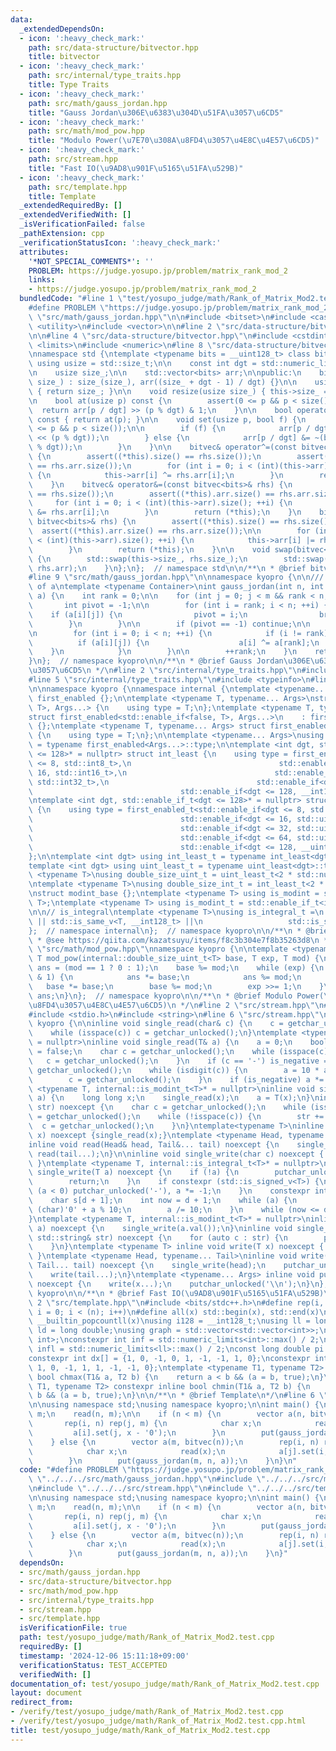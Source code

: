```yaml
---
data:
  _extendedDependsOn:
  - icon: ':heavy_check_mark:'
    path: src/data-structure/bitvector.hpp
    title: bitvector
  - icon: ':heavy_check_mark:'
    path: src/internal/type_traits.hpp
    title: Type Traits
  - icon: ':heavy_check_mark:'
    path: src/math/gauss_jordan.hpp
    title: "Gauss Jordan\u306E\u6383\u304D\u51FA\u3057\u6CD5"
  - icon: ':heavy_check_mark:'
    path: src/math/mod_pow.hpp
    title: "Modulo Power(\u7E70\u308A\u8FD4\u3057\u4E8C\u4E57\u6CD5)"
  - icon: ':heavy_check_mark:'
    path: src/stream.hpp
    title: "Fast IO(\u9AD8\u901F\u5165\u51FA\u529B)"
  - icon: ':heavy_check_mark:'
    path: src/template.hpp
    title: Template
  _extendedRequiredBy: []
  _extendedVerifiedWith: []
  _isVerificationFailed: false
  _pathExtension: cpp
  _verificationStatusIcon: ':heavy_check_mark:'
  attributes:
    '*NOT_SPECIAL_COMMENTS*': ''
    PROBLEM: https://judge.yosupo.jp/problem/matrix_rank_mod_2
    links:
    - https://judge.yosupo.jp/problem/matrix_rank_mod_2
  bundledCode: "#line 1 \"test/yosupo_judge/math/Rank_of_Matrix_Mod2.test.cpp\"\n\
    #define PROBLEM \"https://judge.yosupo.jp/problem/matrix_rank_mod_2\"\n#line 2\
    \ \"src/math/gauss_jordan.hpp\"\n\n#include <bitset>\n#include <cassert>\n#include\
    \ <utility>\n#include <vector>\n\n#line 2 \"src/data-structure/bitvector.hpp\"\
    \n\n#line 4 \"src/data-structure/bitvector.hpp\"\n#include <cstdint>\n#include\
    \ <limits>\n#include <numeric>\n#line 8 \"src/data-structure/bitvector.hpp\"\n\
    \nnamespace std {\ntemplate <typename bits = __uint128_t> class bitvec {\n   \
    \ using usize = std::size_t;\n\n    const int dgt = std::numeric_limits<bits>::digits;\n\
    \n    usize size_;\n\n    std::vector<bits> arr;\n\npublic:\n    bitvec(usize\
    \ size_) : size_(size_), arr((size_ + dgt - 1) / dgt) {}\n\n    usize size() const\
    \ { return size_; }\n\n    void resize(usize size_) { this->size_ = size_; }\n\
    \n    bool at(usize p) const {\n        assert(0 <= p && p < size());\n      \
    \  return arr[p / dgt] >> (p % dgt) & 1;\n    }\n\n    bool operator[](usize p)\
    \ const { return at(p); }\n\n    void set(usize p, bool f) {\n        assert(0\
    \ <= p && p < size());\n\n        if (f) {\n            arr[p / dgt] |= (bits(1)\
    \ << (p % dgt));\n        } else {\n            arr[p / dgt] &= ~(bits(1) << (p\
    \ % dgt));\n        }\n    }\n\n    bitvec& operator^=(const bitvec<bits>& rhs)\
    \ {\n        assert((*this).size() == rhs.size());\n        assert((*this).arr.size()\
    \ == rhs.arr.size());\n        for (int i = 0; i < (int)(this->arr).size(); ++i)\
    \ {\n            this->arr[i] ^= rhs.arr[i];\n        }\n        return (*this);\n\
    \    }\n    bitvec& operator&=(const bitvec<bits>& rhs) {\n        assert((*this).size()\
    \ == rhs.size());\n        assert((*this).arr.size() == rhs.arr.size());\n   \
    \     for (int i = 0; i < (int)(this->arr).size(); ++i) {\n            this->arr[i]\
    \ &= rhs.arr[i];\n        }\n        return (*this);\n    }\n    bitvec& operator|=(const\
    \ bitvec<bits>& rhs) {\n        assert((*this).size() == rhs.size());\n      \
    \  assert((*this).arr.size() == rhs.arr.size());\n\n        for (int i = 0; i\
    \ < (int)(this->arr).size(); ++i) {\n            this->arr[i] |= rhs.arr[i];\n\
    \        }\n        return (*this);\n    }\n\n    void swap(bitvec<bits>& rhs)\
    \ {\n        std::swap(this->size_, rhs.size_);\n        std::swap(this->arr,\
    \ rhs.arr);\n    }\n};\n};  // namespace std\n\n/**\n * @brief bitvector\n */\n\
    #line 9 \"src/math/gauss_jordan.hpp\"\n\nnamespace kyopro {\n\n/// @return rank\
    \ of a\ntemplate <typename Container>\nint gauss_jordan(int n, int m, std::vector<Container>&\
    \ a) {\n    int rank = 0;\n\n    for (int j = 0; j < m && rank < n; ++j) {\n \
    \       int pivot = -1;\n\n        for (int i = rank; i < n; ++i) {\n        \
    \    if (a[i][j]) {\n                pivot = i;\n                break;\n    \
    \        }\n        }\n\n        if (pivot == -1) continue;\n\n        a[rank].swap(a[pivot]);\n\
    \n        for (int i = 0; i < n; ++i) {\n            if (i != rank) {\n      \
    \          if (a[i][j]) {\n                    a[i] ^= a[rank];\n            \
    \    }\n            }\n        }\n\n        ++rank;\n    }\n    return rank;\n\
    }\n};  // namespace kyopro\n\n/**\n * @brief Gauss Jordan\u306E\u6383\u304D\u51FA\
    \u3057\u6CD5\n */\n#line 2 \"src/internal/type_traits.hpp\"\n#include <iostream>\n\
    #line 5 \"src/internal/type_traits.hpp\"\n#include <typeinfo>\n#line 7 \"src/internal/type_traits.hpp\"\
    \n\nnamespace kyopro {\nnamespace internal {\ntemplate <typename... Args> struct\
    \ first_enabled {};\n\ntemplate <typename T, typename... Args>\nstruct first_enabled<std::enable_if<true,\
    \ T>, Args...> {\n    using type = T;\n};\ntemplate <typename T, typename... Args>\n\
    struct first_enabled<std::enable_if<false, T>, Args...>\n    : first_enabled<Args...>\
    \ {};\ntemplate <typename T, typename... Args> struct first_enabled<T, Args...>\
    \ {\n    using type = T;\n};\n\ntemplate <typename... Args>\nusing first_enabled_t\
    \ = typename first_enabled<Args...>::type;\n\ntemplate <int dgt, std::enable_if_t<dgt\
    \ <= 128>* = nullptr> struct int_least {\n    using type = first_enabled_t<std::enable_if<dgt\
    \ <= 8, std::int8_t>,\n                                 std::enable_if<dgt <=\
    \ 16, std::int16_t>,\n                                 std::enable_if<dgt <= 32,\
    \ std::int32_t>,\n                                 std::enable_if<dgt <= 64, std::int64_t>,\n\
    \                                 std::enable_if<dgt <= 128, __int128_t>>;\n};\n\
    \ntemplate <int dgt, std::enable_if_t<dgt <= 128>* = nullptr> struct uint_least\
    \ {\n    using type = first_enabled_t<std::enable_if<dgt <= 8, std::uint8_t>,\n\
    \                                 std::enable_if<dgt <= 16, std::uint16_t>,\n\
    \                                 std::enable_if<dgt <= 32, std::uint32_t>,\n\
    \                                 std::enable_if<dgt <= 64, std::uint64_t>,\n\
    \                                 std::enable_if<dgt <= 128, __uint128_t>>;\n\
    };\n\ntemplate <int dgt> using int_least_t = typename int_least<dgt>::type;\n\
    template <int dgt> using uint_least_t = typename uint_least<dgt>::type;\n\ntemplate\
    \ <typename T>\nusing double_size_uint_t = uint_least_t<2 * std::numeric_limits<T>::digits>;\n\
    \ntemplate <typename T>\nusing double_size_int_t = int_least_t<2 * std::numeric_limits<T>::digits>;\n\
    \nstruct modint_base {};\ntemplate <typename T> using is_modint = std::is_base_of<modint_base,\
    \ T>;\ntemplate <typename T> using is_modint_t = std::enable_if_t<is_modint<T>::value>;\n\
    \n\n// is_integral\ntemplate <typename T>\nusing is_integral_t =\n    std::enable_if_t<std::is_integral_v<T>\
    \ || std::is_same_v<T, __int128_t> ||\n                   std::is_same_v<T, __uint128_t>>;\n\
    };  // namespace internal\n};  // namespace kyopro\n\n/**\n * @brief Type Traits\n\
    \ * @see https://qiita.com/kazatsuyu/items/f8c3b304e7f8b35263d8\n */\n#line 3\
    \ \"src/math/mod_pow.hpp\"\nnamespace kyopro {\n\ntemplate <typename T>\nconstexpr\
    \ T mod_pow(internal::double_size_uint_t<T> base, T exp, T mod) {\n    internal::double_size_uint_t<T>\
    \ ans = (mod == 1 ? 0 : 1);\n    base %= mod;\n    while (exp) {\n        if (exp\
    \ & 1) {\n            ans *= base;\n            ans %= mod;\n        }\n     \
    \   base *= base;\n        base %= mod;\n        exp >>= 1;\n    }\n    return\
    \ ans;\n}\n};  // namespace kyopro\n\n/**\n * @brief Modulo Power(\u7E70\u308A\
    \u8FD4\u3057\u4E8C\u4E57\u6CD5)\n */\n#line 2 \"src/stream.hpp\"\n#include <ctype.h>\n\
    #include <stdio.h>\n#include <string>\n#line 6 \"src/stream.hpp\"\n\nnamespace\
    \ kyopro {\n\ninline void single_read(char& c) {\n    c = getchar_unlocked();\n\
    \    while (isspace(c)) c = getchar_unlocked();\n}\ntemplate <typename T, internal::is_integral_t<T>*\
    \ = nullptr>\ninline void single_read(T& a) {\n    a = 0;\n    bool is_negative\
    \ = false;\n    char c = getchar_unlocked();\n    while (isspace(c)) {\n     \
    \   c = getchar_unlocked();\n    }\n    if (c == '-') is_negative = true, c =\
    \ getchar_unlocked();\n    while (isdigit(c)) {\n        a = 10 * a + (c - '0');\n\
    \        c = getchar_unlocked();\n    }\n    if (is_negative) a *= -1;\n}\ntemplate\
    \ <typename T, internal::is_modint_t<T>* = nullptr>\ninline void single_read(T&\
    \ a) {\n    long long x;\n    single_read(x);\n    a = T(x);\n}\ninline void single_read(std::string&\
    \ str) noexcept {\n    char c = getchar_unlocked();\n    while (isspace(c)) c\
    \ = getchar_unlocked();\n    while (!isspace(c)) {\n        str += c;\n      \
    \  c = getchar_unlocked();\n    }\n}\ntemplate<typename T>\ninline void read(T&\
    \ x) noexcept {single_read(x);}\ntemplate <typename Head, typename... Tail>\n\
    inline void read(Head& head, Tail&... tail) noexcept {\n    single_read(head),\
    \ read(tail...);\n}\n\ninline void single_write(char c) noexcept { putchar_unlocked(c);\
    \ }\ntemplate <typename T, internal::is_integral_t<T>* = nullptr>\ninline void\
    \ single_write(T a) noexcept {\n    if (!a) {\n        putchar_unlocked('0');\n\
    \        return;\n    }\n    if constexpr (std::is_signed_v<T>) {\n        if\
    \ (a < 0) putchar_unlocked('-'), a *= -1;\n    }\n    constexpr int d = std::numeric_limits<T>::digits10;\n\
    \    char s[d + 1];\n    int now = d + 1;\n    while (a) {\n        s[--now] =\
    \ (char)'0' + a % 10;\n        a /= 10;\n    }\n    while (now <= d) putchar_unlocked(s[now++]);\n\
    }\ntemplate <typename T, internal::is_modint_t<T>* = nullptr>\ninline void single_write(T\
    \ a) noexcept {\n    single_write(a.val());\n}\ninline void single_write(const\
    \ std::string& str) noexcept {\n    for (auto c : str) {\n        putchar_unlocked(c);\n\
    \    }\n}\ntemplate <typename T> inline void write(T x) noexcept { single_write(x);\
    \ }\ntemplate <typename Head, typename... Tail>\ninline void write(Head head,\
    \ Tail... tail) noexcept {\n    single_write(head);\n    putchar_unlocked(' ');\n\
    \    write(tail...);\n}\ntemplate <typename... Args> inline void put(Args... x)\
    \ noexcept {\n    write(x...);\n    putchar_unlocked('\\n');\n}\n};  // namespace\
    \ kyopro\n\n/**\n * @brief Fast IO(\u9AD8\u901F\u5165\u51FA\u529B)\n */\n#line\
    \ 2 \"src/template.hpp\"\n#include <bits/stdc++.h>\n#define rep(i, n) for (int\
    \ i = 0; i < (n); i++)\n#define all(x) std::begin(x), std::end(x)\n#define popcount(x)\
    \ __builtin_popcountll(x)\nusing i128 = __int128_t;\nusing ll = long long;\nusing\
    \ ld = long double;\nusing graph = std::vector<std::vector<int>>;\nusing P = std::pair<int,\
    \ int>;\nconstexpr int inf = std::numeric_limits<int>::max() / 2;\nconstexpr ll\
    \ infl = std::numeric_limits<ll>::max() / 2;\nconst long double pi = acosl(-1);\n\
    constexpr int dx[] = {1, 0, -1, 0, 1, -1, -1, 1, 0};\nconstexpr int dy[] = {0,\
    \ 1, 0, -1, 1, 1, -1, -1, 0};\ntemplate <typename T1, typename T2> constexpr inline\
    \ bool chmax(T1& a, T2 b) {\n    return a < b && (a = b, true);\n}\ntemplate <typename\
    \ T1, typename T2> constexpr inline bool chmin(T1& a, T2 b) {\n    return a >\
    \ b && (a = b, true);\n}\n\n/**\n * @brief Template\n*/\n#line 6 \"test/yosupo_judge/math/Rank_of_Matrix_Mod2.test.cpp\"\
    \n\nusing namespace std;\nusing namespace kyopro;\n\nint main() {\n    int n,\
    \ m;\n    read(n, m);\n\n    if (n < m) {\n        vector a(n, bitvec(m));\n \
    \       rep(i, n) rep(j, m) {\n            char x;\n            read(x);\n   \
    \         a[i].set(j, x - '0');\n        }\n        put(gauss_jordan(n, m, a));\n\
    \    } else {\n        vector a(m, bitvec(n));\n        rep(i, n) rep(j, m) {\n\
    \            char x;\n            read(x);\n            a[j].set(i, x - '0');\n\
    \        }\n        put(gauss_jordan(m, n, a));\n    }\n}\n"
  code: "#define PROBLEM \"https://judge.yosupo.jp/problem/matrix_rank_mod_2\"\n#include\
    \ \"../../../src/math/gauss_jordan.hpp\"\n#include \"../../../src/math/mod_pow.hpp\"\
    \n#include \"../../../src/stream.hpp\"\n#include \"../../../src/template.hpp\"\
    \n\nusing namespace std;\nusing namespace kyopro;\n\nint main() {\n    int n,\
    \ m;\n    read(n, m);\n\n    if (n < m) {\n        vector a(n, bitvec(m));\n \
    \       rep(i, n) rep(j, m) {\n            char x;\n            read(x);\n   \
    \         a[i].set(j, x - '0');\n        }\n        put(gauss_jordan(n, m, a));\n\
    \    } else {\n        vector a(m, bitvec(n));\n        rep(i, n) rep(j, m) {\n\
    \            char x;\n            read(x);\n            a[j].set(i, x - '0');\n\
    \        }\n        put(gauss_jordan(m, n, a));\n    }\n}"
  dependsOn:
  - src/math/gauss_jordan.hpp
  - src/data-structure/bitvector.hpp
  - src/math/mod_pow.hpp
  - src/internal/type_traits.hpp
  - src/stream.hpp
  - src/template.hpp
  isVerificationFile: true
  path: test/yosupo_judge/math/Rank_of_Matrix_Mod2.test.cpp
  requiredBy: []
  timestamp: '2024-12-06 15:11:18+09:00'
  verificationStatus: TEST_ACCEPTED
  verifiedWith: []
documentation_of: test/yosupo_judge/math/Rank_of_Matrix_Mod2.test.cpp
layout: document
redirect_from:
- /verify/test/yosupo_judge/math/Rank_of_Matrix_Mod2.test.cpp
- /verify/test/yosupo_judge/math/Rank_of_Matrix_Mod2.test.cpp.html
title: test/yosupo_judge/math/Rank_of_Matrix_Mod2.test.cpp
---
```

